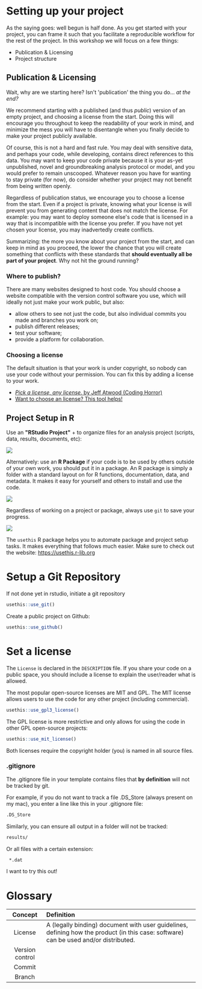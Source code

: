 # Setting up your project

As the saying goes: well begun is half done. As you get started with your project, you can frame it such that you facilitate a reproducible workflow for the rest of the project. In this workshop we will focus on a few things:
* Publication & Licensing
* Project structure


## Publication & Licensing

Wait, why are we starting here? Isn't 'publication' the thing you do... _at the end?_

We recommend starting with a published (and thus _public_) version of an empty project, and choosing a license from the start. Doing this will encourage you throughout to keep the readability of your work in mind, and minimize the mess you will have to disentangle when you finally decide to make your project publicly available.

Of course, this is not a hard and fast rule. You may deal with sensitive data, and perhaps your code, while developing, contains direct references to this data. You may want to keep your code private because it is your as-yet unpublished, novel and groundbreaking analysis protocol or model, and you would prefer to remain unscooped. Whatever reason you have for wanting to stay private (for now), do consider whether your project may not benefit from being written openly.

Regardless of publication status, we encourage you to choose a license from the start. Even if a project is private, knowing what your license is will prevent you from generating content that does not match the license. For example: you may want to deploy someone else's code that is licensed in a way that is incompatible with the license you prefer. If you have not yet chosen your license, you may inadvertedly create conflicts.

Summarizing: the more you know about your project from the start, and can keep in mind as you proceed, the lower the chance that you will create something that conflicts with these standards that **should eventually all be part of your project**. Why not hit the ground running?

### Where to publish?

There are many websites designed to host code. You should choose a website compatible with the version control software you use, which will ideally not just make your work public, but also:
- allow others to see not just the code, but also individual commits you made and branches you work on;
- publish different releases;
- test your software;
- provide a platform for collaboration.

### Choosing a license

The default situation is that your work is under copyright, so nobody can use your code without your permission. You can fix this by adding a license to your work. 

* [_Pick a license, any license._ by Jeff Atwood (Coding Horror)](https://blog.codinghorror.com/pick-a-license-any-license/)
* [Want to choose an license? This tool helps!](https://choosealicense.com)


## Project Setup in R

Use an __"RStudio Project"__ + to organize files for an analysis project (scripts, data, results, documents, etc):

![](images/new-project.png)

  
Alternatively: use an __R Package__ if your code is to be used by others outside of your own work, you should put it in a package. An R package is simply a folder with a standard layout on for R functions, documentation, data, and metadata. It makes it easy for yourself and others to install and use the code.


![](images/new-package.png)


Regardless of working on a project or package, always use `git` to save your progress. 


![](images/git-commit.png)

  
The `usethis` R package helps you to automate package and project setup tasks. It makes everything that follows much easier. Make sure to check out the website: https://usethis.r-lib.org

# Setup a Git Repository

If not done yet in rstudio, initiate a git repository

```r
usethis::use_git()
```

Create a public project on Github:

```r
usethis::use_github()
```

# Set a license

The `License` is declared in the `DESCRIPTION` file. If you share your code on a public space, you should include a license to explain the user/reader what is allowed.

The most popular open-source licenses are MIT and GPL. The MIT license allows users to use the code for any other project (including commercial).

```r
usethis::use_gpl3_license()
```

The GPL license is more restrictive and only allows for using the code in other GPL open-source projects: 

```r
usethis::use_mit_license()
```

Both licenses require the copyright holder (you) is named in all source files.



### .gitignore

The .gitignore file in your template contains files that **by definition** will not be tracked by git.

For example, if you do not want to track a file .DS_Store (always present on my mac), you enter a line like this in your .gitignore file:
```bash
.DS_Store
```
Similarly, you can ensure all output in a folder will not be tracked:
```bash
results/
```

Or all files with a certain extension:
```bash
 *.dat 
```

I want to try this out!



# Glossary
| Concept | Definition |
|:-----------:|:-------------|
| License | A (legally binding) document with user guidelines, defining how the product (in this case: software) can be used and/or distributed. |
| Version control | |
| Commit | |
| Branch | |


